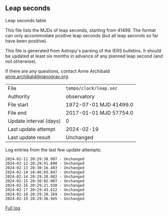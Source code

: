 
## Leap seconds

Leap seconds table

This file lists the MJDs of leap seconds, starting from 41499.
The format can only accommodate positive leap seconds (but all
leap seconds so far have been positive).

This file is generated from Astropy's parsing of the IERS
bulletins. It should be updated at least six months in advance
of any planned leap second (and not otherwise).

If there are any questions, contact Anne Archibald
<anne.archibald@nanograv.org>.

|     |     |
|:--- |:--- |
| File | `tempo/clock/leap.sec` |
| Authority | observatory |
| File start | 1972-07-01 MJD 41499.0 |
| File end | 2017-01-01 MJD 57754.0 |
| Update interval (days) | 0 |
| Last update attempt | 2024-02-19 |
| Last update result | Unchanged |

Log entries from the last few update attempts:
```
2024-02-11 20:29:38.997 - Unchanged
2024-02-12 20:29:41.898 - Unchanged
2024-02-13 20:30:16.403 - Unchanged
2024-02-14 18:46:03.847 - Unchanged
2024-02-14 20:29:28.882 - Unchanged
2024-02-15 20:30:02.007 - Unchanged
2024-02-16 20:29:21.930 - Unchanged
2024-02-17 20:29:43.612 - Unchanged
2024-02-18 20:29:28.269 - Unchanged
2024-02-19 20:29:36.945 - Unchanged
```
[Full log](https://raw.githubusercontent.com/ipta/pulsar-clock-corrections/main/log/tempo/clock/leap.sec.log)
